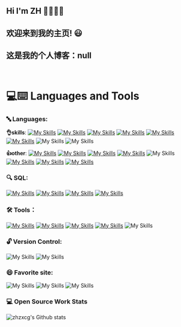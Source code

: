 

## Hi I'm ZH 👋👋👋👋

## 欢迎来到我的主页! 😃
## 这是我的个人博客：null
<br>

# 💻:keyboard: Languages and Tools 


### 🔤 Languages:

  **👌skills**: 
    [![My Skills](https://skillicons.dev/icons?i=java)](https://skillicons.dev)
    [![My Skills](https://skillicons.dev/icons?i=spring)](https://skillicons.dev)
    [![My Skills](https://skillicons.dev/icons?i=linux)](https://skillicons.dev)
    [![My Skills](https://skillicons.dev/icons?i=maven)](https://skillicons.dev)
    [![My Skills](https://skillicons.dev/icons?i=docker)](https://skillicons.dev)
    [![My Skills](https://skillicons.dev/icons?i=kafka)](https://skillicons.dev)
    ![My Skills](https://go-skill-icons.vercel.app/api/icons?i=redis&theme=light)
    ![My Skills](https://go-skill-icons.vercel.app/api/icons?i=rabbitmq&theme=light)
    
   
   
  **👍other**: 
     [![My Skills](https://skillicons.dev/icons?i=vue)](https://skillicons.dev)
     [![My Skills](https://skillicons.dev/icons?i=npm)](https://skillicons.dev)
     [![My Skills](https://skillicons.dev/icons?i=jquery)](https://skillicons.dev)
     [![My Skills](https://skillicons.dev/icons?i=js)](https://skillicons.dev)
     ![My Skills](https://go-skill-icons.vercel.app/api/icons?i=nodejs&theme=light)
     [![My Skills](https://skillicons.dev/icons?i=html)](https://skillicons.dev) 
     [![My Skills](https://skillicons.dev/icons?i=css)](https://skillicons.dev) 
     [![My Skills](https://skillicons.dev/icons?i=nginx)](https://skillicons.dev) 

 ### 🔍 SQL:
   [![My Skills](https://skillicons.dev/icons?i=mysql)](https://skillicons.dev)
   [![My Skills](https://skillicons.dev/icons?i=mongodb)](https://skillicons.dev)
   [![My Skills](https://skillicons.dev/icons?i=postgres)](https://skillicons.dev)
   [![My Skills](https://skillicons.dev/icons?i=oracle)](https://skillicons.dev)
  ### 🛠 Tools：
  [![My Skills](https://skillicons.dev/icons?i=idea)](https://skillicons.dev)
  [![My Skills](https://skillicons.dev/icons?i=eclipse)](https://skillicons.dev) 
  [![My Skills](https://skillicons.dev/icons?i=webstorm)](https://skillicons.dev)
  [![My Skills](https://skillicons.dev/icons?i=vscode)](https://skillicons.dev)
  ![My Skills](https://go-skill-icons.vercel.app/api/icons?i=datagrip&theme=light)
  
 ### 🔓 Version Control:
   ![My Skills](https://go-skill-icons.vercel.app/api/icons?i=git&theme=light)
   ![My Skills](https://go-skill-icons.vercel.app/api/icons?i=github&theme=light)
  
 ### 😄 Favorite site:
  ![My Skills](https://go-skill-icons.vercel.app/api/icons?i=leetcode&theme=light)
 ![My Skills](https://go-skill-icons.vercel.app/api/icons?i=chatgpt&theme=light)
  ![My Skills](https://go-skill-icons.vercel.app/api/icons?i=chrome&theme=light)
  
  
 


### 💻 Open Source Work Stats
![zhzxcg's Github stats](https://github-readme-stats.vercel.app/api?username=zhzxc&hide=contribs,prs&count_private=true&show_icons=true)
